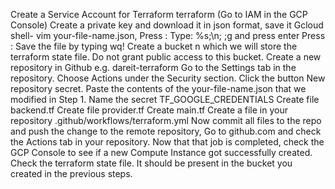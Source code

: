 Create a Service Account for Terraform terraform (Go to IAM in the GCP Console)
Create a private key and download it in json format, save it
Gcloud shell- vim your-file-name.json, Press : Type: %s;\\n; ;g and press enter Press : Save the file by typing wq!
Create a bucket n which we will store the terraform state file. Do not grant public access to this bucket.
Create a new repository in Github e.g. dareit-terraform
Go to the Settings tab in the repository. Choose Actions under the Security section. Click the button New repository secret.
Paste the contents of the your-file-name.json that we modified in Step 1. Name the secret TF_GOOGLE_CREDENTIALS
Create file backend.tf 
Create file provider.tf
Create main.tf
Create a file in your repository .github/workflows/terraform.yml
Now commit all files to the repo and push the change to the remote repository, Go to github.com and check the Actions tab in your repository.
Now that that job is completed, check the GCP Console to see if a new Compute Instance got successfully created.
Check the terraform state file. It should be present in the bucket you created in the previous steps.
